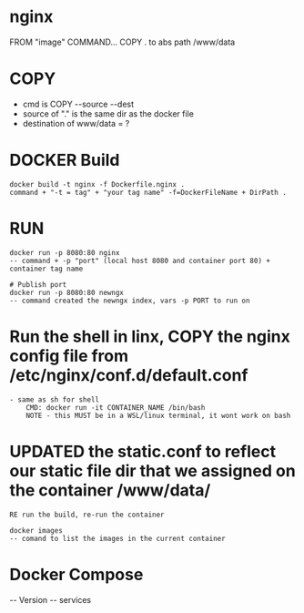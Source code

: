 # nginx

FROM "image"
COMMAND...
COPY . to abs path /www/data

# COPY
- cmd is COPY --source --dest
- source of "." is the same dir as the docker file
- destination of www/data = ?


# DOCKER Build
```
docker build -t nginx -f Dockerfile.nginx .
command + "-t = tag" + "your tag name" -f=DockerFileName + DirPath .
```
# RUN

```
docker run -p 8080:80 nginx
-- command + -p "port" (local host 8080 and container port 80) + container tag name

# Publish port
docker run -p 8080:80 newngx
-- command created the newngx index, vars -p PORT to run on
```

# Run the shell in linx, COPY the nginx config file from /etc/nginx/conf.d/default.conf
```
- same as sh for shell
    CMD: docker run -it CONTAINER_NAME /bin/bash
    NOTE - this MUST be in a WSL/linux terminal, it wont work on bash
```

# UPDATED the static.conf to reflect our static file dir that we assigned on the container /www/data/
```
RE run the build, re-run the container
```

```
docker images
-- comand to list the images in the current container
```

# Docker Compose
-- Version
-- services